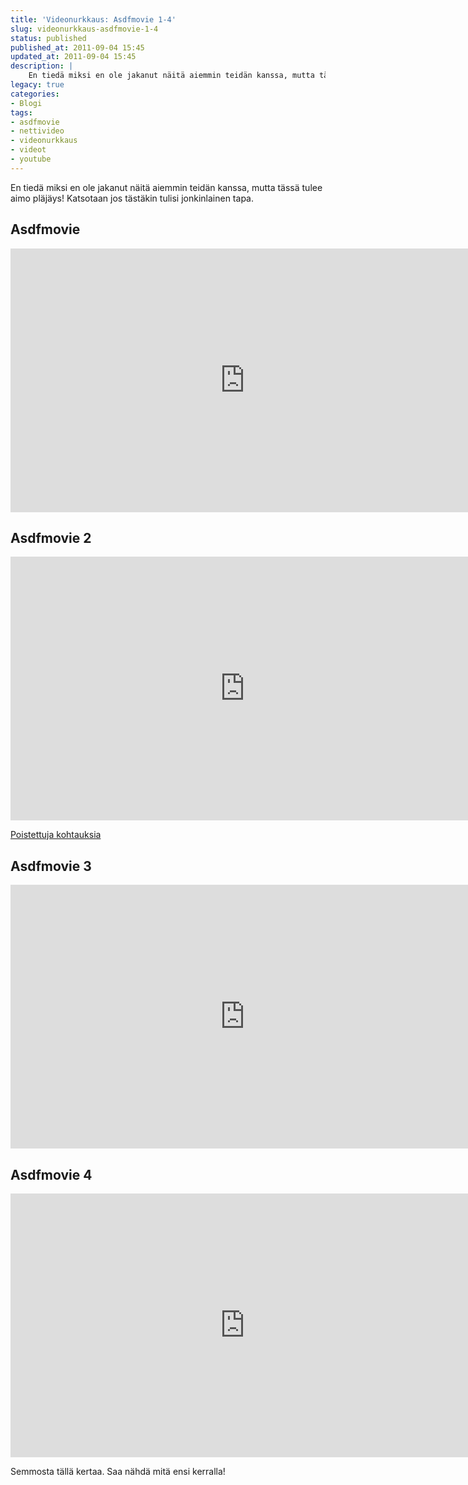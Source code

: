```yaml
---
title: 'Videonurkkaus: Asdfmovie 1-4'
slug: videonurkkaus-asdfmovie-1-4
status: published
published_at: 2011-09-04 15:45
updated_at: 2011-09-04 15:45
description: |
    En tiedä miksi en ole jakanut näitä aiemmin teidän kanssa, mutta tässä tulee aimo pläjäys! Katsotaan jos tästäkin tulisi jonkinlainen tapa. Asdfmovie Asdfmovie 2 Poistettuja kohtauksia Asdfmovie 3 Asdfmovie 4 Semmosta tällä kertaa. Saa nähdä mitä ensi kerralla!
legacy: true
categories:
- Blogi
tags:
- asdfmovie
- nettivideo
- videonurkkaus
- videot
- youtube
---
```


<p style="text-align: left;">En tiedä miksi en ole jakanut näitä aiemmin teidän kanssa, mutta tässä tulee aimo pläjäys! Katsotaan jos tästäkin tulisi jonkinlainen tapa.</p>
<h2 style="text-align: left;">Asdfmovie</h2>
<p><iframe loading="lazy" title="asdfmovie" width="750" height="422" src="https://www.youtube.com/embed/IYnsfV5N2n8?feature=oembed" frameborder="0" allow="accelerometer; autoplay; clipboard-write; encrypted-media; gyroscope; picture-in-picture" allowfullscreen></iframe></p>
<h2>Asdfmovie 2</h2>
<p><iframe loading="lazy" title="asdfmovie2" width="750" height="422" src="https://www.youtube.com/embed/tKB4h9gvmm0?feature=oembed" frameborder="0" allow="accelerometer; autoplay; clipboard-write; encrypted-media; gyroscope; picture-in-picture" allowfullscreen></iframe></p>
<p style="text-align: left;"><a href="http://www.youtube.com/watch?v=8PWlxfTFmyE" target="_blank">Poistettuja kohtauksia</a></p>
<h2>Asdfmovie 3</h2>
<p><iframe loading="lazy" title="asdfmovie3" width="750" height="422" src="https://www.youtube.com/embed/oY6tCnu-1Do?feature=oembed" frameborder="0" allow="accelerometer; autoplay; clipboard-write; encrypted-media; gyroscope; picture-in-picture" allowfullscreen></iframe></p>
<h2>Asdfmovie 4</h2>
<p><iframe loading="lazy" title="asdfmovie4" width="750" height="422" src="https://www.youtube.com/embed/cYNdUM2gRsg?feature=oembed" frameborder="0" allow="accelerometer; autoplay; clipboard-write; encrypted-media; gyroscope; picture-in-picture" allowfullscreen></iframe></p>
<p>Semmosta tällä kertaa. Saa nähdä mitä ensi kerralla!</p>